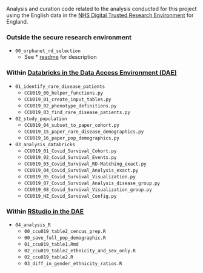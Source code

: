Analysis and curation code related to the analysis conducted for this project using the English data in the [NHS Digital Trusted Research Environment](https://digital.nhs.uk/coronavirus/coronavirus-data-services-updates/trusted-research-environment-service-for-england) for England.


### Outside the secure research environment

* `00_orphanet_rd_selection`  
	* See * [readme](https://github.com/BHFDSC/CCU019_01/tree/main/code/00_orphanet_rd_selection/readme.md) for description

### Within [Databricks in the Data Access Environment (DAE)](https://digital.nhs.uk/services/data-access-environment-dae/user-guides/using-databricks-in-the-data-access-environment)  

* `01_identify_rare_disease_patients`  
    * `CCU019_00_helper_functions.py`  
    * `CCU019_01_create_input_tables.py`  
    * `CCU019_02_phenotype_definitions.py`  
    * `CCU019_03_find_rare_disease_patients.py`  
* `02_study_population`  
    * `CCU019_04_subset_to_paper_cohort.py`  
    * `CCU019_15_paper_rare_disease_demographics.py`  
    * `CCU019_16_paper_pop_demographics.py`  
* `03_analysis_databricks`  
    * `CCU019_01_Covid_Survival_Cohort.py`
    * `CCU019_02_Covid_Survival_Events.py`
    * `CCU019_03_Covid_Survival_RD-Matching_exact.py`
    * `CCU019_04_Covid_Survival_Analysis_exact.py`
    * `CCU019_05_Covid_Survival_Visualization.py`
    * `CCU019_07_Covid_Survival_Analysis_disease_group.py`
    * `CCU019_08_Covid_Survival_Visualization_group.py`
    * `CCU019_HZ_Covid_Survival_Config.py`	

### Within [RStudio in the DAE](https://digital.nhs.uk/services/data-access-environment-dae/user-guides/using-rstudio-in-the-data-access-environment)  

* `04_analysis_R`  
    * `00_ccu019_table2_cencus_prep.R`  
    * `00_save_full_pop_demographic.R`  
    * `01_ccu019_table1.Rmd`  
    * `02_ccu019_table2_ethnicity_and_sex_only.R`  
    * `02_ccu019_table2.R`  
    * `03_diff_in_gender_ethnicity_ratios.R`  
